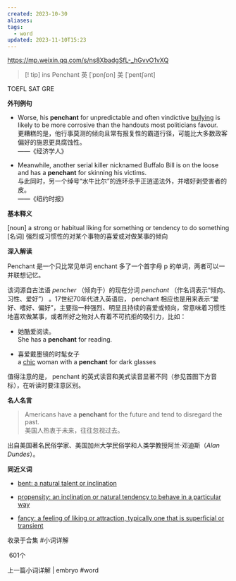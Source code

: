 ```yaml
---
created: 2023-10-30
aliases: 
tags:
  - word
updated: 2023-11-10T15:23
---
```


https://mp.weixin.qq.com/s/ns8XbadgSfL-_hGvvO1vXQ

> [! tip] ins
>Penchant 英 [ˈpɒnʃɒn] 美 [ˈpentʃənt]
>

TOEFL SAT GRE

**外刊例句**

- Worse, his **penchant** for unpredictable and often vindictive [bullying](https://mp.weixin.qq.com/s?__biz=MzI2NDM0MzA2OQ==&mid=2247491662&idx=1&sn=25b455357c5d6e48d600cc09182b0183&chksm=eaacbb3cdddb322a99b2b16ecdfe86fa2a939157abb231f59d6addf666c963d021e3790b964f&token=574020689&lang=zh_CN&scene=21#wechat_redirect) is likely to be more corrosive than the handouts most politicians favour.  
    更糟糕的是，他行事莫测的倾向且常有报复性的霸道行径，可能比大多数政客偏好的施恩更具腐蚀性。  
    ——《经济学人》
    
- Meanwhile, another serial killer nicknamed Buffalo Bill is on the loose and has a **penchant** for skinning his victims.  
    与此同时，另一个绰号“水牛比尔”的连环杀手正逍遥法外，并嗜好剥受害者的皮。  
    ——《纽约时报》
    

**基本释义**

[noun] a strong or habitual liking for something or tendency to do something  
[名词] 强烈或习惯性的对某个事物的喜爱或对做某事的倾向

**深入解读**

Penchant 是一个只比常见单词 enchant 多了一个首字母 p 的单词，两者可以一并联想记忆。

  

该词源自古法语 _pencher_ （倾向于）的现在分词 _penchant_ （作名词表示“倾向、习性、爱好”） 。17世纪70年代进入英语后， penchant 相应也是用来表示“爱好、嗜好、偏好”，主要指一种强烈、明显且持续的喜爱或倾向，常意味着习惯性地喜欢做某事，或者所好之物对人有着不可抗拒的吸引力，比如：

  

- 她酷爱阅读。  
    She has a **penchant** for reading.
    
- 喜爱戴墨镜的时髦女子  
    a [chic](https://mp.weixin.qq.com/s?__biz=MzI2NDM0MzA2OQ==&mid=2247490794&idx=1&sn=1707026852637c8e1158b814e80c9bdb&chksm=eaaf4798ddd8ce8e1710bf73f020de79a9cdeb969346fd12ea854a2c2de83acf5ba2a971c753&token=574020689&lang=zh_CN&scene=21#wechat_redirect) woman with a **penchant** for dark glasses
    

  

值得注意的是， penchant 的英式读音和美式读音显著不同（参见首图下方音标），在听读时要注意区别。

  

**名人名言**

> Americans have a **penchant** for the future and tend to disregard the past.  
> 美国人热衷于未来，往往忽视过去。

出自美国著名民俗学家、美国加州大学民俗学和人类学教授阿兰·邓迪斯（_Alan Dundes_）。

**同近义词**

- [bent: a natural talent or inclination](https://mp.weixin.qq.com/s?__biz=MzI2NDM0MzA2OQ==&mid=2247491878&idx=1&sn=96c1688c24c9c6c6283e169ba3fc9ba2&chksm=eaacba54dddb3342989a45287576202cc11b86c57812afab5e93812ca1599455c7bdfa45ff42&token=574020689&lang=zh_CN&scene=21#wechat_redirect)
    
- [propensity: an inclination or natural tendency to behave in a particular way](https://mp.weixin.qq.com/s?__biz=MzI2NDM0MzA2OQ==&mid=2247486607&idx=2&sn=f90bc4a762f3ade7e8936af9fcf80b03&chksm=eaaf57fdddd8deeb84c5e556bd70b6ea72491e53b3fd855684af66cffc4580390dbcfead7f31&token=574020689&lang=zh_CN&scene=21#wechat_redirect)
    
- [fancy: a feeling of liking or attraction, typically one that is superficial or transient](https://mp.weixin.qq.com/s?__biz=MzI2NDM0MzA2OQ==&mid=2247486129&idx=1&sn=89ab4f54effba8818686152d63829c61&chksm=eaaf51c3ddd8d8d5d4c84e5d1e9e436adcb1b31b1de6db9308ebc0bfc31f06f4e846f2314dd7&token=574020689&lang=zh_CN&scene=21#wechat_redirect)
    

收录于合集 #小词详解

 601个

上一篇小词详解 | embryo
#word 
